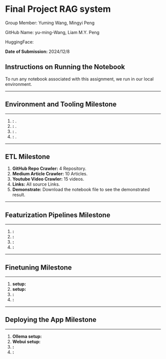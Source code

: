 # Final Project RAG system

Group Member: Yuming Wang, Mingyi Peng

GitHub Name: yu-ming-Wang, Liam M.Y. Peng

HuggingFace: 

**Date of Submission:** 2024/12/8

## Instructions on Running the Notebook
To run any notebook associated with this assignment, we run in our local environment.

---

## Environment and Tooling Milestone
---
1. **:** .
2. **:** .
3. **:** .
4. **:** .  
---

## ETL Milestone
1. **GitHub Repo Crawler:** 4 Repository.
2. **Medium Article Crawler:** 10 Articles.
3. **Youtube Video Crawler:** 15 videos.
4. **Links:** All source Links.
5. **Demonstrate:** Download the notebook file to see the demonstrated result.
---

## Featurization Pipelines Milestone
---
1. **:** 
2. **:** 
3. **:** 
4. **:** 

---

## Finetuning Milestone
---
1. **setup:** 
2. **setup:** 
3. **:** 
4. **:**
---

## Deploying the App Milestone
---
1. **Ollema setup:** 
2. **Webui setup:** 
3. **:** 
4. **:**  
